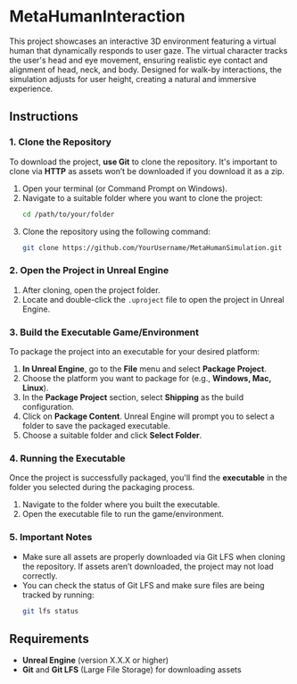 
# MetaHumanInteraction

This project showcases an interactive 3D environment featuring a virtual human that dynamically responds to user gaze. The virtual character tracks the user's head and eye movement, ensuring realistic eye contact and alignment of head, neck, and body. Designed for walk-by interactions, the simulation adjusts for user height, creating a natural and immersive experience.

## Instructions

### 1. Clone the Repository

To download the project, **use Git** to clone the repository. It's important to clone via **HTTP** as assets won’t be downloaded if you download it as a zip.

1. Open your terminal (or Command Prompt on Windows).
2. Navigate to a suitable folder where you want to clone the project:
   ```bash
   cd /path/to/your/folder
   ```
3. Clone the repository using the following command:
   ```bash
   git clone https://github.com/YourUsername/MetaHumanSimulation.git
   ```

### 2. Open the Project in Unreal Engine

1. After cloning, open the project folder.
2. Locate and double-click the `.uproject` file to open the project in Unreal Engine.

### 3. Build the Executable Game/Environment

To package the project into an executable for your desired platform:

1. **In Unreal Engine**, go to the **File** menu and select **Package Project**.
2. Choose the platform you want to package for (e.g., **Windows, Mac, Linux**).
3. In the **Package Project** section, select **Shipping** as the build configuration.
4. Click on **Package Content**. Unreal Engine will prompt you to select a folder to save the packaged executable.
5. Choose a suitable folder and click **Select Folder**.

### 4. Running the Executable

Once the project is successfully packaged, you'll find the **executable** in the folder you selected during the packaging process.

1. Navigate to the folder where you built the executable.
2. Open the executable file to run the game/environment.

### 5. Important Notes

- Make sure all assets are properly downloaded via Git LFS when cloning the repository. If assets aren’t downloaded, the project may not load correctly.
- You can check the status of Git LFS and make sure files are being tracked by running:
  ```bash
  git lfs status
  ```

## Requirements

- **Unreal Engine** (version X.X.X or higher)
- **Git** and **Git LFS** (Large File Storage) for downloading assets
